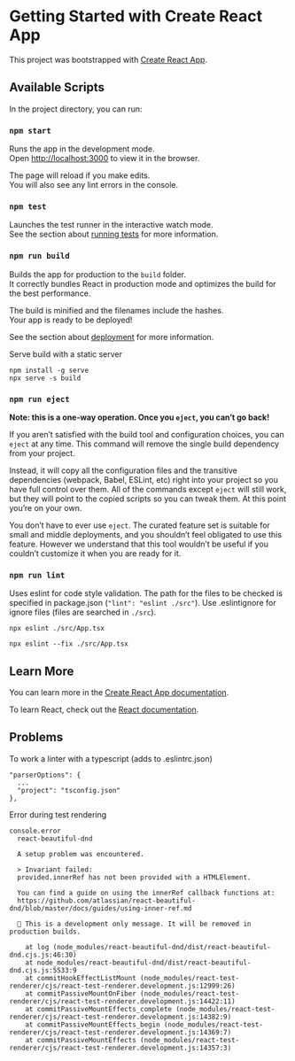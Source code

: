 # Getting Started with Create React App

This project was bootstrapped with [Create React App](https://github.com/facebook/create-react-app).

## Available Scripts

In the project directory, you can run:

### `npm start`

Runs the app in the development mode.\
Open [http://localhost:3000](http://localhost:3000) to view it in the browser.

The page will reload if you make edits.\
You will also see any lint errors in the console.

### `npm test`

Launches the test runner in the interactive watch mode.\
See the section about [running tests](https://facebook.github.io/create-react-app/docs/running-tests) for more information.

### `npm run build`

Builds the app for production to the `build` folder.\
It correctly bundles React in production mode and optimizes the build for the best performance.

The build is minified and the filenames include the hashes.\
Your app is ready to be deployed!

See the section about [deployment](https://facebook.github.io/create-react-app/docs/deployment) for more information.

Serve build with a static server
```
npm install -g serve
npx serve -s build
```

### `npm run eject`

**Note: this is a one-way operation. Once you `eject`, you can’t go back!**

If you aren’t satisfied with the build tool and configuration choices, you can `eject` at any time. This command will remove the single build dependency from your project.

Instead, it will copy all the configuration files and the transitive dependencies (webpack, Babel, ESLint, etc) right into your project so you have full control over them. All of the commands except `eject` will still work, but they will point to the copied scripts so you can tweak them. At this point you’re on your own.

You don’t have to ever use `eject`. The curated feature set is suitable for small and middle deployments, and you shouldn’t feel obligated to use this feature. However we understand that this tool wouldn’t be useful if you couldn’t customize it when you are ready for it.

### `npm run lint`

Uses eslint for code style validation. The path for the files to be checked is specified in package.json (`"lint": "eslint ./src"`).
Use .eslintignore for ignore files (files are searched in `./src`).

```
npx eslint ./src/App.tsx

npx eslint --fix ./src/App.tsx
```

## Learn More

You can learn more in the [Create React App documentation](https://facebook.github.io/create-react-app/docs/getting-started).

To learn React, check out the [React documentation](https://reactjs.org/).

## Problems

To work a linter with a typescript (adds to .eslintrc.json)
```
"parserOptions": {
  ...
  "project": "tsconfig.json"
},
```

Error during test rendering
```
console.error
  react-beautiful-dnd
  
  A setup problem was encountered.
  
  > Invariant failed: 
  provided.innerRef has not been provided with a HTMLElement.
  
  You can find a guide on using the innerRef callback functions at:
  https://github.com/atlassian/react-beautiful-dnd/blob/master/docs/guides/using-inner-ref.md
  
  👷‍ This is a development only message. It will be removed in production builds.

    at log (node_modules/react-beautiful-dnd/dist/react-beautiful-dnd.cjs.js:46:30)
    at node_modules/react-beautiful-dnd/dist/react-beautiful-dnd.cjs.js:5533:9
    at commitHookEffectListMount (node_modules/react-test-renderer/cjs/react-test-renderer.development.js:12999:26)
    at commitPassiveMountOnFiber (node_modules/react-test-renderer/cjs/react-test-renderer.development.js:14422:11)
    at commitPassiveMountEffects_complete (node_modules/react-test-renderer/cjs/react-test-renderer.development.js:14382:9)
    at commitPassiveMountEffects_begin (node_modules/react-test-renderer/cjs/react-test-renderer.development.js:14369:7)
    at commitPassiveMountEffects (node_modules/react-test-renderer/cjs/react-test-renderer.development.js:14357:3)
```